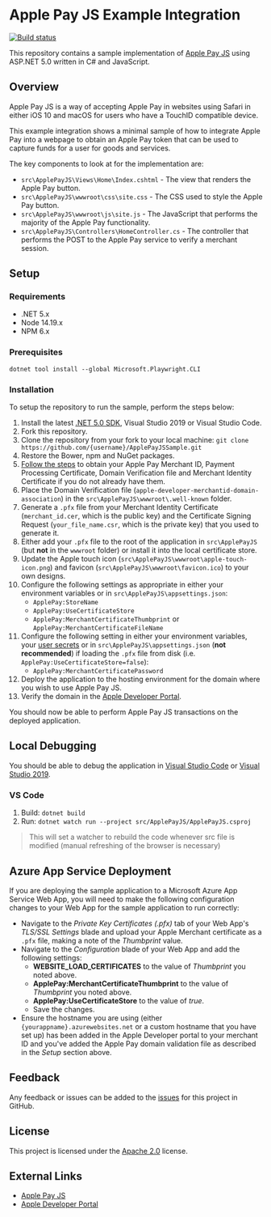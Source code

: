 # Apple Pay JS Example Integration

[![Build status](https://github.com/justeat/ApplePayJSSample/workflows/build/badge.svg?branch=main&event=push)](https://github.com/justeat/ApplePayJSSample/actions?query=workflow%3Abuild+branch%3Amain+event%3Apush)

This repository contains a sample implementation of [Apple Pay JS](https://developer.apple.com/reference/applepayjs/) using ASP.NET 5.0 written in C# and JavaScript.

## Overview

Apple Pay JS is a way of accepting Apple Pay in websites using Safari in either iOS 10 and macOS for users who have a TouchID compatible device.

This example integration shows a minimal sample of how to integrate Apple Pay into a webpage to obtain an Apple Pay token that can be used to capture funds for a user for goods and services.

The key components to look at for the implementation are:

- `src\ApplePayJS\Views\Home\Index.cshtml` - The view that renders the Apple Pay button.
- `src\ApplePayJS\wwwroot\css\site.css` - The CSS used to style the Apple Pay button.
- `src\ApplePayJS\wwwroot\js\site.js` - The JavaScript that performs the majority of the Apple Pay functionality.
- `src\ApplePayJS\Controllers\HomeController.cs` - The controller that performs the POST to the Apple Pay service to verify a merchant session.

## Setup

### Requirements

- .NET 5.x
- Node 14.19.x
- NPM 6.x

### Prerequisites

```
dotnet tool install --global Microsoft.Playwright.CLI
```

### Installation

To setup the repository to run the sample, perform the steps below:

1. Install the latest [.NET 5.0 SDK](https://www.microsoft.com/net/download/core), Visual Studio 2019 or Visual Studio Code.
1. Fork this repository.
1. Clone the repository from your fork to your local machine: `git clone https://github.com/{username}/ApplePayJSSample.git`
1. Restore the Bower, npm and NuGet packages.
1. [Follow the steps](https://developer.apple.com/reference/applepayjs#2193397) to obtain your Apple Pay Merchant ID, Payment Processing Certificate, Domain Verification file and Merchant Identity Certificate if you do not already have them.
1. Place the Domain Verification file (`apple-developer-merchantid-domain-association`) in the `src\ApplePayJS\wwwroot\.well-known` folder.
1. Generate a `.pfx` file from your Merchant Identity Certificate (`merchant_id.cer`, which is the public key) and the Certificate Signing Request (`your_file_name.csr`, which is the private key) that you used to generate it.
1. Either add your `.pfx` file to the root of the application in `src\ApplePayJS` (but **not** in the `wwwroot` folder) or install it into the local certificate store.
1. Update the Apple touch icon (`src\ApplePayJS\wwwroot\apple-touch-icon.png`) and favicon (`src\ApplePayJS\wwwroot\favicon.ico`) to your own designs.
1. Configure the following settings as appropriate in either your environment variables or in `src\ApplePayJS\appsettings.json`:
   - `ApplePay:StoreName`
   - `ApplePay:UseCertificateStore`
   - `ApplePay:MerchantCertificateThumbprint` or `ApplePay:MerchantCertificateFileName`
1. Configure the following setting in either your environment variables, your [user secrets](https://docs.asp.net/en/latest/security/app-secrets.html#secret-manager) or in `src\ApplePayJS\appsettings.json` (**not recommended**) if loading the `.pfx` file from disk (i.e. `ApplePay:UseCertificateStore=false`):
   - `ApplePay:MerchantCertificatePassword`
1. Deploy the application to the hosting environment for the domain where you wish to use Apple Pay JS.
1. Verify the domain in the [Apple Developer Portal](https://developer.apple.com/account/).

You should now be able to perform Apple Pay JS transactions on the deployed application.

## Local Debugging

You should be able to debug the application in [Visual Studio Code](https://code.visualstudio.com/) or [Visual Studio 2019](https://www.visualstudio.com/downloads/).

### VS Code

1. Build: `dotnet build`
2. Run: `dotnet watch run --project src/ApplePayJS/ApplePayJS.csproj`

> This will set a watcher to rebuild the code whenever src file is modified (manual refreshing of the browser is necessary)

## Azure App Service Deployment

If you are deploying the sample application to a Microsoft Azure App Service Web App, you will need to make the following configuration changes to your Web App for the sample application to run correctly:

- Navigate to the _Private Key Certificates (.pfx)_ tab of your Web App's _TLS/SSL Settings_ blade and upload your Apple Merchant certificate as a `.pfx` file, making a note of the _Thumbprint_ value.
- Navigate to the _Configuration_ blade of your Web App and add the following settings:
  - **WEBSITE_LOAD_CERTIFICATES** to the value of _Thumbprint_ you noted above.
  - **ApplePay:MerchantCertificateThumbprint** to the value of _Thumbprint_ you noted above.
  - **ApplePay:UseCertificateStore** to the value of _true_.
  - Save the changes.
- Ensure the hostname you are using (either `{yourappname}.azurewebsites.net` or a custom hostname that you have set up) has been added in the Apple Developer portal to your merchant ID and you've added the Apple Pay domain validation file as described in the _Setup_ section above.

## Feedback

Any feedback or issues can be added to the [issues](https://github.com/justeat/ApplePayJSSample/issues) for this project in GitHub.

## License

This project is licensed under the [Apache 2.0](https://github.com/justeat/ApplePayJSSample/blob/main/LICENSE) license.

## External Links

- [Apple Pay JS](https://developer.apple.com/reference/applepayjs)
- [Apple Developer Portal](https://developer.apple.com/account/)
